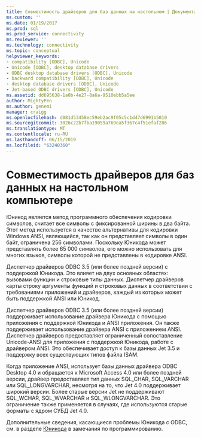 ```yaml
---
title: Совместимость драйверов для баз данных на настольном | Документация Майкрософт
ms.custom: ''
ms.date: 01/19/2017
ms.prod: sql
ms.prod_service: connectivity
ms.reviewer: ''
ms.technology: connectivity
ms.topic: conceptual
helpviewer_keywords:
- compatibility [ODBC], Unicode
- Unicode [ODBC], desktop database drivers
- ODBC desktop database drivers [ODBC], Unicode
- backward compatibility [ODBC], Unicode
- desktop database drivers [ODBC], Unicode
- Jet-based ODBC drivers [ODBC], Unicode
ms.assetid: dd695638-1a0b-4e27-8a6a-9510ebb5a5ee
author: MightyPen
ms.author: genemi
manager: craigg
ms.openlocfilehash: d081d53458ec59eb2ac9f05c5c1d47d6991b5010
ms.sourcegitcommit: 3026c22b7fba19059a769ea5f367c4f51efaf286
ms.translationtype: MT
ms.contentlocale: ru-RU
ms.lasthandoff: 06/15/2019
ms.locfileid: "63240360"
---
```

# <a name="desktop-database-driver-compatibility"></a>Совместимость драйверов для баз данных на настольном компьютере
Юникод является метод программного обеспечения кодировки символов, считает все символы с фиксированной ширины в два байта. Этот метод используется в качестве альтернативы для кодировки Windows ANSI, являющийся, так как он представляет символы в один байт, ограничена 256 символами. Поскольку Юникода может представлять более 65 000 символов, его можно использовать для многих языков, символы которой не представлены в кодировке ANSI.  
  
 Диспетчер драйверов ODBC 3.5 (или более поздней версии) с поддержкой Юникода. Это влияет на двух основных областях: вызовами функции и строковые типы данных. Диспетчер драйверов карты строку аргументы функций и строковых данных в соответствии с требованиями приложений и драйверов, каждый из которых может быть поддержкой ANSI или Юникод.  
  
 Диспетчер драйверов ODBC 3.5 (или более поздней версии) поддерживает использование драйвера Юникода с помощью приложения с поддержкой Юникода и ANSI приложения. Он также поддерживает использование драйвера ANSI с приложением ANSI. Диспетчер драйверов предоставляет ограниченный сопоставление Unicode-ANSI для приложения с поддержкой Юникода, работе с драйвером ANSI. Это обеспечивает доступ к базы данных Jet 3.5 и поддержку всех существующих типов файла ISAM.  
  
 Когда приложение ANSI, использует базы данных драйвера ODBC Desktop 4.0 и обращается к Microsoft Access 4.0 или более поздней версии, драйвер предоставляет тип данных SQL_CHAR, SQL_VARCHAR или SQL_LONGVARCHAR, несмотря на то, что Jet 4.0 поддерживает широкий версии. Более старые версии Jet не поддерживают SQL_WCHAR, SQL_WVARCHAR и SQL_WLONGVARCHAR. Это ограничение также применяется в случаях, где используются старые форматы с ядром СУБД Jet 4.0.  
  
 Дополнительные сведения, касающиеся проблемы Юникода с ODBC, см. в разделе [Юникода](../../odbc/reference/develop-app/unicode.md) в замечания по программированию.
